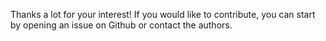 Thanks a lot for your interest! If you would like to contribute, you can start by
opening an issue on Github or contact the authors.